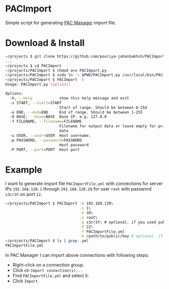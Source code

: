 # PACImport
Simple script for generating [PAC Manager](https://en.wikipedia.org/wiki/PACManager) import file.


# Download & Install
```sh
~/projects $ git clone https://github.com/pouriya-jahanbakhsh/PACImport
...
~/projects $ cd PACImport
~/projects/PACImport $ chmod a+x PACImport.py
~/projects/PACImport $ sudo ln -s $PWD/PACImport.py /usr/local/bin/PACImport
~/projects/PACImport $ PACImport -h
Usage: PACImport.py [options]

Options:
  -h, --help            show this help message and exit
  -s START, --start=START
                        Start of range. Should be between 0-254
  -e END, --end=END     End of range. Should be between 1-255
  -b BASE, --base=BASE  Base IP. e.g. 127.0.0
  -f FILENAME, --filename=FILENAME
                        Filename for output data or leave empty for printing
                        data
  -u USER, --user=USER  Host username.
  -p PASSWORD, --password=PASSWORD
                        Host password
  -P PORT, --port=PORT  Host port
```

# Example
I want to generate import file `PACImportFile.yml` with connections for server IPs `192.168.120.1` through `192.168.120.20` for user `root` with password `s3cr3t` on port `22`.  
```sh
~/projects/PACImport $ PACImport -b 192.168.120\
                                 -s 1\
                                 -e 20\
                                 -u root\
                                 -p s3cr3t\ # optional. if you used public key.
                                 -P 22\
                                 -f PACImportFile.yml
                                 -k /path/to/public/key # optional. if you used password
~/projects/PACImport $ ls | grep .yml
PACImportFile.yml
```
 In PAC Manager I can import above connections with following steps:  
* Right-click on a connection group.  
* Click on `Import connection(s)...`  
* Find `PACImportFile.yml` and select it.  
* Click `Import`.
